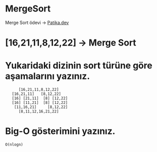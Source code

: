 # MergeSort
Merge Sort ödevi ->
[Patika.dev](https://app.patika.dev)

# [16,21,11,8,12,22] -> Merge Sort
# Yukaridaki dizinin sort türüne göre aşamalarını yazınız.
```
      [16,21,11,8,12,22]
   [16,21,11]   [8,12,22]
   [16] [21,11]  [8] [12,22]   
   [16] [11,21]  [8] [12,22]
    [11,16,21]     [8,12,22]  
      [8,11,12,16,21,22]
```
# Big-O gösterimini yazınız.
```
O(nlogn)
```